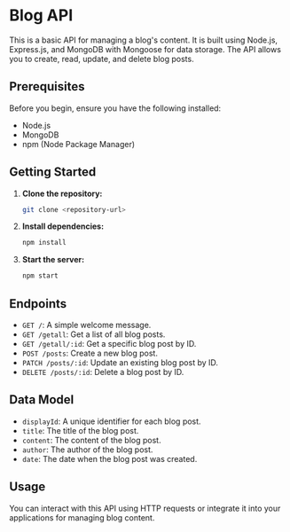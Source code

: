 
# Blog API

This is a basic API for managing a blog's content. It is built using Node.js, Express.js, and MongoDB with Mongoose for data storage. The API allows you to create, read, update, and delete blog posts.

## Prerequisites

Before you begin, ensure you have the following installed:

- Node.js
- MongoDB
- npm (Node Package Manager)

## Getting Started

1. **Clone the repository:**

   ```bash
   git clone <repository-url>
1. **Install dependencies:**

   ```bash
   npm install
1. **Start the server:**

   ```bash
   npm start
## Endpoints
- `GET /`: A simple welcome message.
- `GET /getall`: Get a list of all blog posts.
- `GET /getall/:id`: Get a specific blog post by ID.
- `POST /posts`: Create a new blog post.
- `PATCH /posts/:id`: Update an existing blog post by ID.
- `DELETE /posts/:id`: Delete a blog post by ID.
## Data Model

- `displayId`: A unique identifier for each blog post.
- `title`: The title of the blog post.
- `content`: The content of the blog post.
- `author`: The author of the blog post.
- `date`: The date when the blog post was created.

## Usage

You can interact with this API using HTTP requests or integrate it into your applications for managing blog content.
